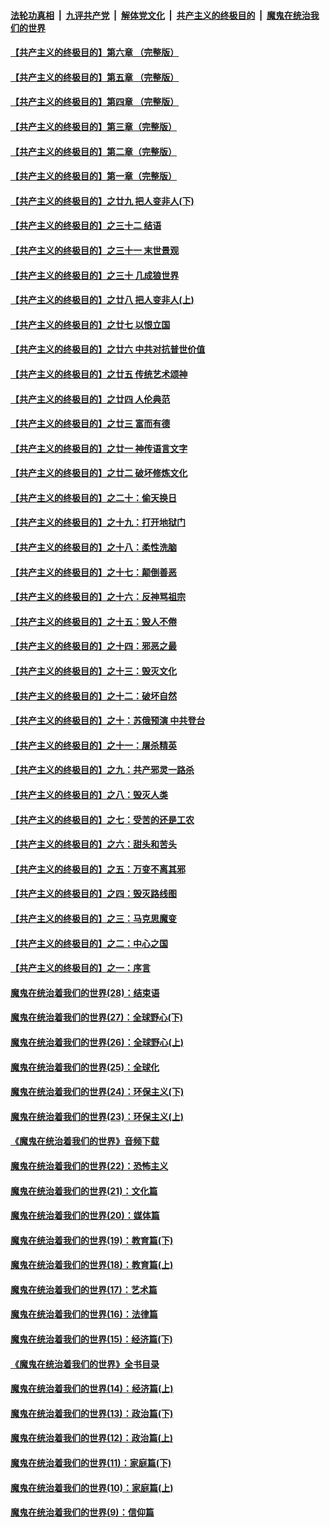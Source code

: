 ####  [法轮功真相](../../../../basic/blob/master/README.md?t=04131201) &nbsp;|&nbsp; [九评共产党](../../../../9ping.md/blob/master/README.md?t=04131201) &nbsp;|&nbsp; [解体党文化](../../../../jtdwh.md/blob/master/README.md?t=04131201)  &nbsp;|&nbsp; [共产主义的终极目的](../../../../gczydzjmd.md/blob/master/README.md?t=04131201) &nbsp;|&nbsp; [魔鬼在统治我们的世界](../../../../mgztzwmdsj.md/blob/master/README.md?t=04131201) 

#### [【共产主义的终极目的】第六章 （完整版）](../pages/nsc422/n11428913.md?t=04131201) 

#### [【共产主义的终极目的】第五章 （完整版）](../pages/nsc422/n11428912.md?t=04131201) 

#### [【共产主义的终极目的】第四章 （完整版）](../pages/nsc422/n11428907.md?t=04131201) 

#### [【共产主义的终极目的】第三章（完整版）](../pages/nsc422/n11428848.md?t=04131201) 

#### [【共产主义的终极目的】第二章（完整版）](../pages/nsc422/n11428831.md?t=04131201) 

#### [【共产主义的终极目的】第一章（完整版）](../pages/nsc422/n11417651.md?t=04131201) 

#### [【共产主义的终极目的】之廿九 把人变非人(下)](../pages/nsc422/n11344140.md?t=04131201) 

#### [【共产主义的终极目的】之三十二 结语](../pages/nsc422/n11360535.md?t=04131201) 

#### [【共产主义的终极目的】之三十一 末世景观](../pages/nsc422/n11351129.md?t=04131201) 

#### [【共产主义的终极目的】之三十 几成狼世界](../pages/nsc422/n11348280.md?t=04131201) 

#### [【共产主义的终极目的】之廿八 把人变非人(上)](../pages/nsc422/n11340492.md?t=04131201) 

#### [【共产主义的终极目的】之廿七 以恨立国](../pages/nsc422/n11336944.md?t=04131201) 

#### [【共产主义的终极目的】之廿六 中共对抗普世价值](../pages/nsc422/n11324785.md?t=04131201) 

#### [【共产主义的终极目的】之廿五 传统艺术颂神](../pages/nsc422/n11296396.md?t=04131201) 

#### [【共产主义的终极目的】之廿四 人伦典范](../pages/nsc422/n11296397.md?t=04131201) 

#### [【共产主义的终极目的】之廿三 富而有德](../pages/nsc422/n11283598.md?t=04131201) 

#### [【共产主义的终极目的】之廿一 神传语言文字](../pages/nsc422/n11263265.md?t=04131201) 

#### [【共产主义的终极目的】之廿二 破坏修炼文化](../pages/nsc422/n11245728.md?t=04131201) 

#### [【共产主义的终极目的】之二十：偷天换日](../pages/nsc422/n11238846.md?t=04131201) 

#### [【共产主义的终极目的】之十九：打开地狱门](../pages/nsc422/n11206376.md?t=04131201) 

#### [【共产主义的终极目的】之十八：柔性洗脑](../pages/nsc422/n11199994.md?t=04131201) 

#### [【共产主义的终极目的】之十七：颠倒善恶](../pages/nsc422/n11179782.md?t=04131201) 

#### [【共产主义的终极目的】之十六：反神骂祖宗](../pages/nsc422/n11166798.md?t=04131201) 

#### [【共产主义的终极目的】之十五：毁人不倦](../pages/nsc422/n11166792.md?t=04131201) 

#### [【共产主义的终极目的】之十四：邪恶之最](../pages/nsc422/n11150249.md?t=04131201) 

#### [【共产主义的终极目的】之十三：毁灭文化](../pages/nsc422/n11135227.md?t=04131201) 

#### [【共产主义的终极目的】之十二：破坏自然](../pages/nsc422/n11135214.md?t=04131201) 

#### [【共产主义的终极目的】之十：苏俄预演 中共登台](../pages/nsc422/n11118424.md?t=04131201) 

#### [【共产主义的终极目的】之十一：屠杀精英](../pages/nsc422/n11118442.md?t=04131201) 

#### [【共产主义的终极目的】之九：共产邪灵一路杀](../pages/nsc422/n11114139.md?t=04131201) 

#### [【共产主义的终极目的】之八：毁灭人类](../pages/nsc422/n11108503.md?t=04131201) 

#### [【共产主义的终极目的】之七：受苦的还是工农](../pages/nsc422/n11101809.md?t=04131201) 

#### [【共产主义的终极目的】之六：甜头和苦头](../pages/nsc422/n11096971.md?t=04131201) 

#### [【共产主义的终极目的】之五：万变不离其邪](../pages/nsc422/n11091285.md?t=04131201) 

#### [【共产主义的终极目的】之四：毁灭路线图](../pages/nsc422/n11086284.md?t=04131201) 

#### [【共产主义的终极目的】之三：马克思魔变](../pages/nsc422/n11061941.md?t=04131201) 

#### [【共产主义的终极目的】之二：中心之国](../pages/nsc422/n11047728.md?t=04131201) 

#### [【共产主义的终极目的】之一：序言](../pages/nsc422/n11086077.md?t=04131201) 

#### [魔鬼在统治着我们的世界(28)：结束语](../pages/nsc422/n10936246.md?t=04131201) 

#### [魔鬼在统治着我们的世界(27)：全球野心(下)](../pages/nsc422/n10928319.md?t=04131201) 

#### [魔鬼在统治着我们的世界(26)：全球野心(上)](../pages/nsc422/n10900318.md?t=04131201) 

#### [魔鬼在统治着我们的世界(25)：全球化](../pages/nsc422/n10788205.md?t=04131201) 

#### [魔鬼在统治着我们的世界(24)：环保主义(下)](../pages/nsc422/n10695307.md?t=04131201) 

#### [魔鬼在统治着我们的世界(23)：环保主义(上)](../pages/nsc422/n10688613.md?t=04131201) 

#### [《魔鬼在统治着我们的世界》音频下载](../pages/nsc422/n10635553.md?t=04131201) 

#### [魔鬼在统治着我们的世界(22)：恐怖主义](../pages/nsc422/n10614727.md?t=04131201) 

#### [魔鬼在统治着我们的世界(21)：文化篇](../pages/nsc422/n10597706.md?t=04131201) 

#### [魔鬼在统治着我们的世界(20)：媒体篇](../pages/nsc422/n10586579.md?t=04131201) 

#### [魔鬼在统治着我们的世界(19)：教育篇(下)](../pages/nsc422/n10564808.md?t=04131201) 

#### [魔鬼在统治着我们的世界(18)：教育篇(上)](../pages/nsc422/n10526970.md?t=04131201) 

#### [魔鬼在统治着我们的世界(17)：艺术篇](../pages/nsc422/n10499093.md?t=04131201) 

#### [魔鬼在统治着我们的世界(16)：法律篇](../pages/nsc422/n10485969.md?t=04131201) 

#### [魔鬼在统治着我们的世界(15)：经济篇(下)](../pages/nsc422/n10469975.md?t=04131201) 

#### [《魔鬼在统治着我们的世界》全书目录](../pages/nsc422/n10464261.md?t=04131201) 

#### [魔鬼在统治着我们的世界(14)：经济篇(上)](../pages/nsc422/n10457370.md?t=04131201) 

#### [魔鬼在统治着我们的世界(13)：政治篇(下)](../pages/nsc422/n10448270.md?t=04131201) 

#### [魔鬼在统治着我们的世界(12)：政治篇(上)](../pages/nsc422/n10444576.md?t=04131201) 

#### [魔鬼在统治着我们的世界(11)：家庭篇(下)](../pages/nsc422/n10440961.md?t=04131201) 

#### [魔鬼在统治着我们的世界(10)：家庭篇(上)](../pages/nsc422/n10435448.md?t=04131201) 

#### [魔鬼在统治着我们的世界(9)：信仰篇](../pages/nsc422/n10432159.md?t=04131201) 

